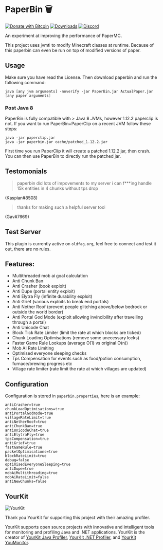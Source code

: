 # PaperBin 🗑️
[![Donate with Bitcoin](https://en.cryptobadges.io/badge/small/12fApkUEecKA8UP6PAiNrGP1d2mvr1XXk9)](https://en.cryptobadges.io/donate/12fApkUEecKA8UP6PAiNrGP1d2mvr1XXk9)
[![Downloads](https://img.shields.io/github/downloads/cookiedragon234/paperbin/total?logo=github&logoColor=white)](https://github.com/cookiedragon234/PaperBin/releases/latest)
[![Discord](https://img.shields.io/discord/658373639137132595?logo=discord&logoColor=white)](https://discord.gg/9wA2G8E)

An experiment at improving the performance of PaperMC. 

This project uses jvmti to modify Minecraft classes at runtime.
Because of this paperbin can even be run on top of modified versions of paper.

## Usage
Make sure you have read the License.
Then download paperbin and run the following command:
```
java [any jvm arguments] -noverify -jar PaperBin.jar ActualPaper.jar [any paper arguments]
```

### Post Java 8
PaperBin is fully compatible with > Java 8 JVMs, however 1.12.2 paperclip is not.
If you want to run PaperBin+PaperClip on a recent JVM follow these steps:
```
java -jar paperclip.jar
java -jar paperbin.jar cache/patched_1.12.2.jar
```
First time you run PaperClip it will create a patched 1.12.2 jar, then crash.
You can then use PaperBin to directly run the patched jar.

## Testomonials
> paperbin
> did lots of impovements to my server
> i can f\*\*\*ing handle 15k entities
> in 4 chunks
> without tps drop

(Kaspian#8508)

> thanks for making such a helpful server tool

(Gav#7669)


## Test Server
This plugin is currently active on `oldfag.org`, feel free to connect and test it out, there are no rules.

## Features:
- Multithreaded mob ai goal calculation
- Anti Chunk Ban
- Anti Crasher (book exploit)
- Anti Dupe (portal entity exploit)
- Anti Elytra Fly (infinite durability exploit)
- Anti Grief (various exploits to break end portals)
- Anti Nether Roof (prevent people glitching above/below bedrock or outside the world border)
- Anti Portal God Mode (exploit allowing invincibility after travelling through a portal)
- Anti Unicode Chat
- Block Tick Rate Limiter (limit the rate at which blocks are ticked)
- Chunk Loading Optimisations (remove some unecessary locks)
- Faster Game Rule Lookups (average O(1) vs original O(n))
- Mob AI Rate Limiting
- Optimised everyone sleeping checks
- Tps Compensation for events such as food/potion consumption, furnace/brewing progress etc
- Village rate limiter (rate limit the rate at which villages are updated)

## Configuration
Configuration is stored in `paperbin.properties`, here is an example:
```properties
antiCrasher=true
chunkLoadOptimisations=true
antiPortalGodmode=true
villageRateLimit=true
antiNetherRoof=true
antiChunkBan=true
antiUnicodeChat=true
antiElytraFly=true
tpsCompensation=true
antiGrief=true
fastGameRule=true
packetOptimisations=true
blockRateLimit=true
debug=false
optimisedEveryoneSleeping=true
antiDupe=true
mobAiMultithreading=true
mobAiRateLimit=false
antiNewChunks=false
```


## YourKit
![YourKit](https://www.yourkit.com/images/yklogo.png)

Thank you YourKit for supporting this project with their amazing profiler.

YourKit supports open source projects with innovative and intelligent tools 
for monitoring and profiling Java and .NET applications.
YourKit is the creator of [YourKit Java Profiler](https://www.yourkit.com/java/profiler/),
[YourKit .NET Profiler](https://www.yourkit.com/.net/profiler/),
and [YourKit YouMonitor](https://www.yourkit.com/youmonitor/).
